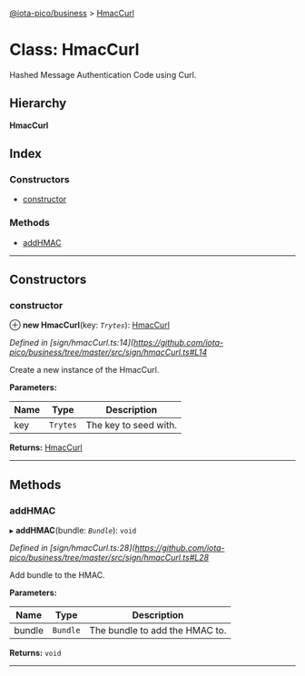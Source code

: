 [@iota-pico/business](../README.md) > [HmacCurl](../classes/hmaccurl.md)

# Class: HmacCurl

Hashed Message Authentication Code using Curl.

## Hierarchy

**HmacCurl**

## Index

### Constructors

* [constructor](hmaccurl.md#constructor)

### Methods

* [addHMAC](hmaccurl.md#addhmac)

---

## Constructors

<a id="constructor"></a>

###  constructor

⊕ **new HmacCurl**(key: *`Trytes`*): [HmacCurl](hmaccurl.md)

*Defined in [sign/hmacCurl.ts:14](https://github.com/iota-pico/business/tree/master/src/sign/hmacCurl.ts#L14*

Create a new instance of the HmacCurl.

**Parameters:**

| Name | Type | Description |
| ------ | ------ | ------ |
| key | `Trytes` |  The key to seed with. |

**Returns:** [HmacCurl](hmaccurl.md)

___

## Methods

<a id="addhmac"></a>

###  addHMAC

▸ **addHMAC**(bundle: *`Bundle`*): `void`

*Defined in [sign/hmacCurl.ts:28](https://github.com/iota-pico/business/tree/master/src/sign/hmacCurl.ts#L28*

Add bundle to the HMAC.

**Parameters:**

| Name | Type | Description |
| ------ | ------ | ------ |
| bundle | `Bundle` |  The bundle to add the HMAC to. |

**Returns:** `void`

___

